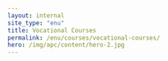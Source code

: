 ```yaml
---
layout: internal
site_type: "enu"
title: Vocational Courses
permalink: /enu/courses/vocational-courses/
hero: /img/apc/content/hero-2.jpg
---
```


<!--- This child document initializes the page in Jekyll. -->